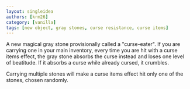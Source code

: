 ```yaml
---
layout: singleidea
authors: [krm26]
category: [vanilla]
tags: [new object, gray stones, curse resistance, curse items]
---
```

A new magical gray stone provisionally called a "curse-eater". If you are
carrying one in your main inventory, every time you are hit with a curse items
effect, the gray stone absorbs the curse instead and loses one level of
beatitude. If it absorbs a curse while already cursed, it crumbles.

Carrying multiple stones will make a curse items effect hit only one of the
stones, chosen randomly.
